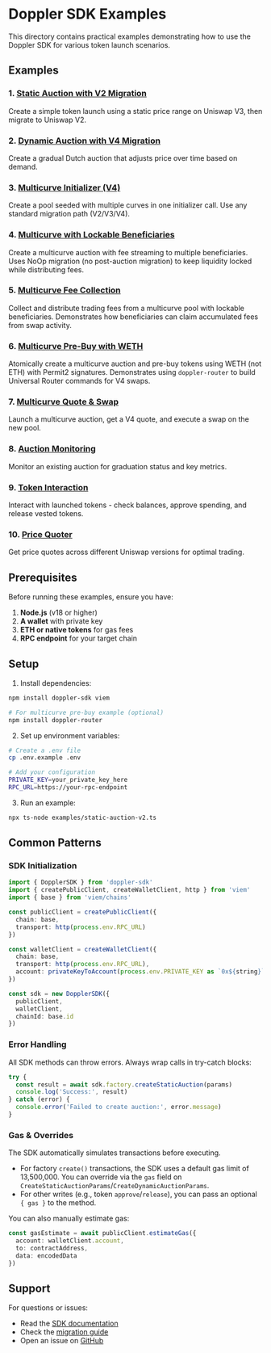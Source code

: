 # Doppler SDK Examples

This directory contains practical examples demonstrating how to use the Doppler SDK for various token launch scenarios.

## Examples

### 1. [Static Auction with V2 Migration](./static-auction-v2.ts)
Create a simple token launch using a static price range on Uniswap V3, then migrate to Uniswap V2.

### 2. [Dynamic Auction with V4 Migration](./dynamic-auction-v4.ts)
Create a gradual Dutch auction that adjusts price over time based on demand.

### 3. [Multicurve Initializer (V4)](./multicurve-initializer.ts)
Create a pool seeded with multiple curves in one initializer call. Use any standard migration path (V2/V3/V4).

### 4. [Multicurve with Lockable Beneficiaries](./multicurve-lockable-beneficiaries.ts)
Create a multicurve auction with fee streaming to multiple beneficiaries. Uses NoOp migration (no post-auction migration) to keep liquidity locked while distributing fees.

### 5. [Multicurve Fee Collection](./multicurve-collect-fees.ts)
Collect and distribute trading fees from a multicurve pool with lockable beneficiaries. Demonstrates how beneficiaries can claim accumulated fees from swap activity.

### 6. [Multicurve Pre-Buy with WETH](./multicurve-prebuy-weth.ts)
Atomically create a multicurve auction and pre-buy tokens using WETH (not ETH) with Permit2 signatures. Demonstrates using `doppler-router` to build Universal Router commands for V4 swaps.

### 7. [Multicurve Quote & Swap](./multicurve-quote-and-swap.ts)
Launch a multicurve auction, get a V4 quote, and execute a swap on the new pool.

### 8. [Auction Monitoring](./auction-monitoring.ts)
Monitor an existing auction for graduation status and key metrics.

### 9. [Token Interaction](./token-interaction.ts)
Interact with launched tokens - check balances, approve spending, and release vested tokens.

### 10. [Price Quoter](./price-quoter.ts)
Get price quotes across different Uniswap versions for optimal trading.

## Prerequisites

Before running these examples, ensure you have:

1. **Node.js** (v18 or higher)
2. **A wallet** with private key
3. **ETH or native tokens** for gas fees
4. **RPC endpoint** for your target chain

## Setup

1. Install dependencies:
```bash
npm install doppler-sdk viem

# For multicurve pre-buy example (optional)
npm install doppler-router
```

2. Set up environment variables:
```bash
# Create a .env file
cp .env.example .env

# Add your configuration
PRIVATE_KEY=your_private_key_here
RPC_URL=https://your-rpc-endpoint
```

3. Run an example:
```bash
npx ts-node examples/static-auction-v2.ts
```

## Common Patterns

### SDK Initialization
```typescript
import { DopplerSDK } from 'doppler-sdk'
import { createPublicClient, createWalletClient, http } from 'viem'
import { base } from 'viem/chains'

const publicClient = createPublicClient({
  chain: base,
  transport: http(process.env.RPC_URL)
})

const walletClient = createWalletClient({
  chain: base,
  transport: http(process.env.RPC_URL),
  account: privateKeyToAccount(process.env.PRIVATE_KEY as `0x${string}`)
})

const sdk = new DopplerSDK({
  publicClient,
  walletClient,
  chainId: base.id
})
```

### Error Handling
All SDK methods can throw errors. Always wrap calls in try-catch blocks:

```typescript
try {
  const result = await sdk.factory.createStaticAuction(params)
  console.log('Success:', result)
} catch (error) {
  console.error('Failed to create auction:', error.message)
}
```

### Gas & Overrides
The SDK automatically simulates transactions before executing.
- For factory `create()` transactions, the SDK uses a default gas limit of 13,500,000. You can override via the `gas` field on `CreateStaticAuctionParams`/`CreateDynamicAuctionParams`.
- For other writes (e.g., token `approve`/`release`), you can pass an optional `{ gas }` to the method.

You can also manually estimate gas:

```typescript
const gasEstimate = await publicClient.estimateGas({
  account: walletClient.account,
  to: contractAddress,
  data: encodedData
})
```

## Support

For questions or issues:
- Read the [SDK documentation](../README.md)
- Check the [migration guide](../docs/MIGRATION.md)
- Open an issue on [GitHub](https://github.com/doppler-sdk/issues)
